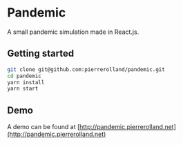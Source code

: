 # Pandemic

A small pandemic simulation made in React.js.

## Getting started

```bash
git clone git@github.com:pierrerolland/pandemic.git
cd pandemic
yarn install
yarn start
```

## Demo

A demo can be found at [http://pandemic.pierrerolland.net](http://pandemic.pierrerolland.net)
